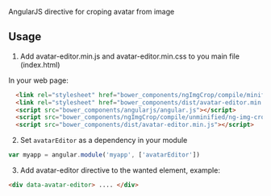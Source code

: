 AngularJS directive for croping avatar from image

## Usage

1. Add avatar-editor.min.js and avatar-editor.min.css to you main file (index.html)

  In your web page:

  ```html
    <link rel="stylesheet" href="bower_components/ngImgCrop/compile/minified/ng-img-crop.css"/>
    <link rel="stylesheet" href="bower_components/dist/avatar-editor.min.css"/>
    <script src="bower_components/angularjs/angular.js"></script>
    <script src="bower_components/ngImgCrop/compile/unminified/ng-img-crop.js"></script>
    <script src="bower_components/dist/avatar-editor.min.js"></script>
  ```

2. Set `avatarEditor` as a dependency in your module
  ```javascript
  var myapp = angular.module('myapp', ['avatarEditor'])
  ```

3. Add avatar-editor directive to the wanted element, example:
  ```html
  <div data-avatar-editor> .... </div>
  ```
